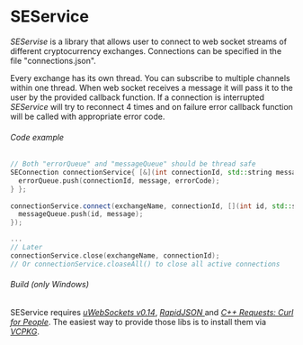 # SEService

*SEServise* is a library that allows user to connect to web socket streams of different cryptocurrency exchanges.
Connections can be specified in the file "connections.json".

Every exchange has its own thread. You can subscribe to multiple channels within one thread. When web socket receives a message it will pass it to the user by the provided callback function. If a connection is interrupted *SEService* will try to reconnect 4 times and on failure error callback function will be called with appropriate error code.

###### Code example
```C++
// Both "errorQueue" and "messageQueue" should be thread safe
SEConnection connectionService{ [&](int connectionId, std::string message, ErrorCode errorCode) {
  errorQueue.push(connectionId, message, errorCode);
} };
   
connectionService.connect(exchangeName, connectionId, [](int id, std::string message){
  messageQueue.push(id, message);
});

...
// Later 
connectionService.close(exchangeName, connectionId);
// Or connectionService.cloaseAll() to close all active connections

```

###### Build (only Windows)
SEService requires *[uWebSockets v0.14](https://github.com/uNetworking/uWebSockets/tree/v0.14)*,  *[RapidJSON ](http://rapidjson.org/)* and *[C++ Requests: Curl for People](https://github.com/whoshuu/cpr)*. The easiest way to provide those libs is to install them via *[VCPKG](https://github.com/Microsoft/vcpkg)*.
